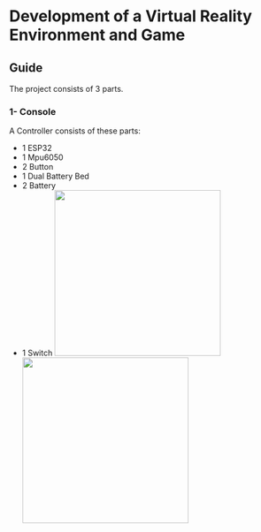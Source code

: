 # Development of a Virtual Reality Environment and Game
## Guide
The project consists of 3 parts.
### 1- Console
A Controller consists of these parts:
- 1 ESP32
- 1 Mpu6050
- 2 Button
- 1 Dual Battery Bed
- 2 Battery
- 1 Switch
<img src="screenshots/ss2.png" width=300>      <img src="screenshots/ss3.png" width=300>
